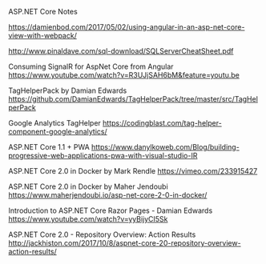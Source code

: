 ASP.NET Core Notes

https://damienbod.com/2017/05/02/using-angular-in-an-asp-net-core-view-with-webpack/

http://www.pinaldave.com/sql-download/SQLServerCheatSheet.pdf

Consuming SignalR for AspNet Core from Angular
https://www.youtube.com/watch?v=R3UJjSAH6bM&feature=youtu.be

TagHelperPack by Damian Edwards
https://github.com/DamianEdwards/TagHelperPack/tree/master/src/TagHelperPack

Google Analytics TagHelper
https://codingblast.com/tag-helper-component-google-analytics/

ASP.NET Core 1.1 + PWA
https://www.danylkoweb.com/Blog/building-progressive-web-applications-pwa-with-visual-studio-IR

ASP.NET Core 2.0 in Docker by Mark Rendle
https://vimeo.com/233915427

ASP.NET Core 2.0 in Docker by Maher Jendoubi
https://www.maherjendoubi.io/asp-net-core-2-0-in-docker/

Introduction to ASP.NET Core Razor Pages - Damian Edwards
https://www.youtube.com/watch?v=yyBijyCI5Sk

ASP.NET Core 2.0 - Repository Overview: Action Results
http://jackhiston.com/2017/10/8/aspnet-core-20-repository-overview-action-results/
